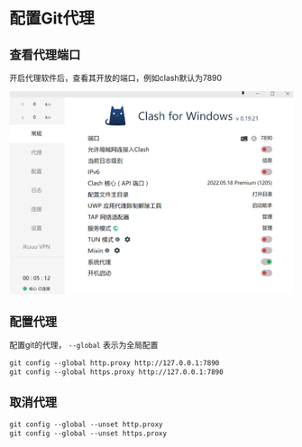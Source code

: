 # 配置Git代理

## 查看代理端口

开启代理软件后，查看其开放的端口，例如clash默认为7890

![image-20240114210637474](Git代理.assets/image-20240114210637474-17052376030291.png)

## 配置代理

配置git的代理， `--global` 表示为全局配置

```shell
git config --global http.proxy http://127.0.0.1:7890
git config --global https.proxy http://127.0.0.1:7890
```

## 取消代理

```shell
git config --global --unset http.proxy
git config --global --unset https.proxy
```

